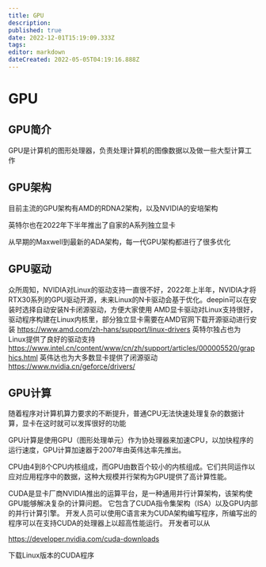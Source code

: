 ```yaml
---
title: GPU
description: 
published: true
date: 2022-12-01T15:19:09.333Z
tags: 
editor: markdown
dateCreated: 2022-05-05T04:19:16.888Z
---
```


# GPU
## GPU简介
GPU是计算机的图形处理器，负责处理计算机的图像数据以及做一些大型计算工作

## GPU架构
目前主流的GPU架构有AMD的RDNA2架构，以及NVIDIA的安培架构

英特尔也在2022年下半年推出了自家的A系列独立显卡

从早期的Maxwell到最新的ADA架构，每一代GPU架构都进行了很多优化

## GPU驱动
众所周知，NVIDIA对Linux的驱动支持一直很不好，2022年上半年，NVIDIA才将RTX30系列的GPU驱动开源，未来Linux的N卡驱动会基于优化。deepin可以在安装时选择自动安装N卡闭源驱动，方便大家使用
AMD显卡驱动对Linux支持很好，驱动程序构建在Linux内核里，部分独立显卡需要在AMD官网下载开源驱动进行安装
https://www.amd.com/zh-hans/support/linux-drivers
英特尔独占也为Linux提供了良好的驱动支持
https://www.intel.cn/content/www/cn/zh/support/articles/000005520/graphics.html
英伟达也为大多数显卡提供了闭源驱动
https://www.nvidia.cn/geforce/drivers/

## GPU计算
随着程序对计算机算力要求的不断提升，普通CPU无法快速处理复杂的数据计算，显卡在这时就可以发挥很好的功能

GPU计算是使用GPU（图形处理单元）作为协处理器来加速CPU，以加快程序的运行速度，GPU计算加速器于2007年由英伟达率先推出。

CPU由4到8个CPU内核组成，而GPU由数百个较小的内核组成。它们共同运作以应对应用程序中的数据，这种大规模并行架构为GPU提供了高计算性能。

CUDA是显卡厂商NVIDIA推出的运算平台，是一种通用并行计算架构，该架构使GPU能够解决复杂的计算问题。 它包含了CUDA指令集架构（ISA）以及GPU内部的并行计算引擎。 开发人员可以使用C语言来为CUDA架构编写程序，所编写出的程序可以在支持CUDA的处理器上以超高性能运行。
开发者可以从

https://developer.nvidia.com/cuda-downloads

下载Linux版本的CUDA程序